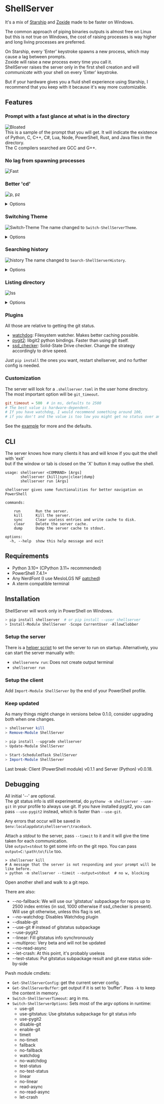 # ShellServer

It's a mix of [Starship](https://github.com/starship/starship) and [Zoxide](https://github.com/ajeetdsouza/zoxide) made to be faster on Windows.  
  
The common approach of piping binaries outputs is almost free on
Linux but this is not true on Windows, the cost of raising processes is
way higher and long living processes are preferred.  

On Starship, every 'Enter' keystroke spawns a new process, which may cause a lag between prompts.  
Zoxide will raise a new process every time you call it.  
ShellServer raises the server only in the first shell creation and will _communicate_ with your shell on every 'Enter' keystroke.  
  
But if your hardware gives you a fluid shell experience using Starship, I recommend that you keep with it because it's way more customizable.  

## Features
  
### Prompt with a fast glance at what is in the directory  

![Bloated](./images/bloated.png)  
This is a sample of the prompt that you will get.
It will indicate the existence of Python, C, C++, C#, Lua, Node, PowerShell, Rust, and Java files in the directory.  
The C compilers searched are GCC and G++.  
  
### No lag from spawning processes  

![Fast](./images/even_bloated.gif)  
  
### Better 'cd'  

![p, pz](./images/p_pz.gif)
<details>
<summary>Options</summary>

- `p path -o`: For writing to output. Tool for things like `move somefile (p -o somepath)`.
- `p path -j`: Go to the Junction of the given `path`
- `p -d path`: Purges given relative or full paths from known paths.
- `p -dr refpath`: Deletes only the given `refpath` from known paths.
- `p -a path`: Manually add given `path` to tracked dirs.
- `p -a path -as given_name`: Will use `given_name` to jump to `path`.
- `p` behaves like `cd` for relative paths.  
Invocations like `p -d . -dr someref -a . -as anyname anyref -j -o` are allowed, but doesn't make much sense.  
It would remove all references to the current dir, delete `someref`, add the current dir as `anyname`, and write the junction
of `anyref` to the output...
</details>
  
### Switching Theme
  
![Switch-Theme](./images/switch_theme.gif)
The name changed to `Switch-ShellServerTheme`.  
<details>
<summary>Options</summary>

Switches colors to conform with light/dark themes.  
Can take five arguments: system, terminal, blue, prompt, and readline.  
- system: Toggles system-wide Light/Dark Mode.  
- terminal: Toggles Windows Terminal default theme.
- blue: Toggles 'Blue light reduction'.  
- prompt: Toggles prompt colors. 
- readline: Toggles PSReadLine colors. 
  
The `system` option is not working properly on Windows 11 22h2...

</details>
  
### Searching history

![history](./images/history.gif)
The name changed to `Search-ShellServerHistory`.  
<details>
<summary>Options</summary>

The amount of data printed will be limited to fit the terminal.
- pass `-a` to get the full result
- `-c` to make the search case-sensitive
- `-ac` and `-ca` are allowed too
</details>

### Listing directory

![lss](./images/ll_la.gif)  

<details>
<summary>Options</summary>

There are several switches. See `help ll`.
`ll -List -Icons -Color` will use these options for the current execution.  
An additional `-SetDefault` will make your flags persist.  
Use `-NoOutput` if you want to set it in $profile.  
  
Most flags can be aliased like:  
`ll -l -ac -he`  
Or prepending `-o` plus the initial of the flag:  
`ll -o acilmhCAH`  
  
Meaning:  
a: all files  
c: colors  
i: icons  
l: list  
m: modified time  
h: headers  
C: creation time  
A: access time  
H: hour  

</details>

### Plugins

All those are relative to getting the git status.

- [watchdog](https://github.com/gorakhargosh/watchdog): Filesystem watcher. Makes better caching possible.
- [pygit2](https://github.com/libgit2/pygit2): libgit2 python bindings. Faster than using git itself.
- [ssd_checker](https://github.com/kipodd/ssd_checker): Solid-State Drive checker. Change the strategy accordingly to drive speed.  
  
Just `pip install` the ones you want, restart shellserver, and no further config is needed.


### Customization

The server will look for a `.shellserver.toml` in the user home directory.  
The most important option will be `git_timeout`.

~~~toml
git_timeout = 500  # in ms, defaults to 2500
# The best value is hardware-dependent.
# If you have watchdog, I would recommend something around 100,
# if you don't and the value is too low you might get no status over and over: `[...]`
~~~
See the [example](./.shellserver.toml) for more and the defaults.
  
## CLI

The server knows how many clients it has and will know if you quit the shell with 'exit'  
but if the window or tab is closed on the 'X' button it may outlive the shell. 

~~~
usage: shellserver <COMMAND> [Args]
       shellserver {kill|sync|clear|dump}
       shellserver run [Args]

shellserver gives some functionalities for better navigation on PowerShell

commands:

    run       Run the server.
    kill      Kill the server.
    sync      Clear useless entries and write cache to disk.
    clear     Delete the server cache.
    dump      Dump the server cache to stdout.

options:
  -h, --help  show this help message and exit
~~~

## Requirements

- Python 3.10+ (CPython 3.11+ recommended)
- PowerShell 7.4.1+
- Any NerdFont (I use MesloLGS NF [patched](https://github.com/romkatv/powerlevel10k/blob/master/font.md))
- A xterm compatible terminal

## Installation

ShellServer will work only in PowerShell on Windows.

~~~PowerShell
> pip install shellserver  # or pip install --user shellserver
> Install-Module ShellServer -Scope CurrentUser -AllowClobber
~~~

### Setup the server

There is a [helper script](./on_startup.ps1) to set the server to run on startup.
Alternatively, you can start the server manually with:
- `shellserverw run`: Does not create output terminal
- `shellserver run`
  
### Setup the client

Add `Import-Module ShellServer` by the end of your PowerShell profile.  

### Keep updated

As many things might change in versions below 0.1.0, consider upgrading both when one changes.
~~~PowerShell
> shellserver kill
> Remove-Module ShellServer

> pip install --upgrade shellserver
> Update-Module ShellServer

> Start-ScheduledTask ShellServer
> Import-Module ShellServer
~~~
Last break: Client (PowerShell module) v0.1.1 and Server (Python) v0.0.18.

## Debugging

All initial '--' are optional.  
The git status info is still experimental, do `pythonw -m shellserver --use-git` in your profile to always use git. 
If you have installed pygit2, you can pass `--use-pygit2` instead, which is faster than `--use-git`.  

Any errors that occur will be saved in `$env:localappdata\shellserver\traceback`.  
  
Attach a _stdout_ to the server, pass `--timeit` to it and it will give the time taken for each communication.  
Use `output=stdout` to get some info on the git repo. You can pass `output=C:\path\to\file` too.  
~~~
> shellserver kill
# A message that the server is not responding and your prompt will be like before.
> python -m shellserver --timeit --output=stdout  # no w, blocking
~~~
Open another shell and walk to a git repo.  
  
There are also: 
- --no-fallback: We will use our 'gitstatus' subpackage for repos up to 2500 index entries (in ssd, 1000 otherwise if ssd_checker is present). Will use git otherwise, unless this flag is set.
- --no-watchdog: Disables Watchdog plugin
- --disable-git
- --use-git  # instead of gitstatus subpackage
- --use-pygit2
- --linear: Fill gitstatus info synchronously
- --multiproc: Very beta and will not be updated
- --no-read-async
- --let-crash: At this point, it's probably useless
- --test-status: Put gitstatus subpackage result and git.exe status side-by-side

Pwsh module cmdlets:

- `Get-ShellServerConfig`: get the current server config.
- `Get-ShellServerBuffer`: get output if it is set to 'buffer'. Pass `-k` to keep the content in memory.
- `Switch-ShellServerTimeout`: arg in ms. 
- `Switch-ShellServerOptions`: Sets most of the argv options in runtime:
    - use-git
    - use-gitstatus: Use gitstatus subpackage for git status info
    - use-pygit2
    - disable-git
    - enable-git
    - timeit
    - no-timeit
    - fallback
    - no-fallback
    - watchdog
    - no-watchdog
    - test-status
    - no-test-status
    - linear
    - no-linear
    - read-async
    - no-read-async
    - let-crash
